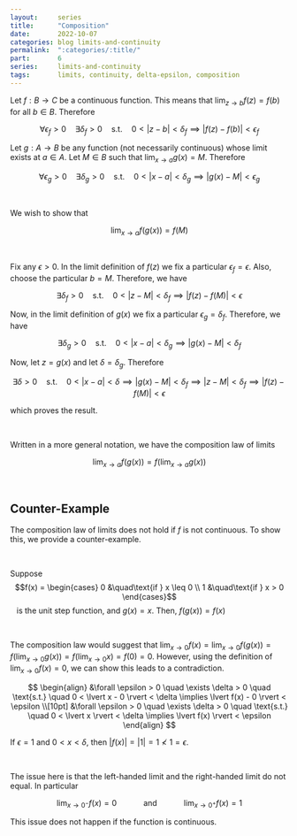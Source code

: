 ```yaml
---
layout:     series
title:      "Composition"
date:       2022-10-07
categories: blog limits-and-continuity
permalink:  ":categories/:title/"
part:       6
series:     limits-and-continuity
tags:       limits, continuity, delta-epsilon, composition
---
```


Let $f: B \rightarrow C$ be a continuous function. This means that $\lim_{z \rightarrow b} f(z) = f(b)$ for all $b \in B$. Therefore

$$
\forall \epsilon_f > 0 \quad \exists \delta_f > 0 \quad \text{s.t.} \quad 0 < \lvert z - b \rvert < \delta_f \implies \lvert f(z) - f(b) \rvert < \epsilon_f
$$

Let $g: A \rightarrow B$ be any function (not necessarily continuous) whose limit exists at $a \in A$. Let $M \in B$ such that $\lim_{x \rightarrow a} g(x) = M$. Therefore

$$
\forall \epsilon_g > 0 \quad \exists \delta_g > 0 \quad \text{s.t.} \quad 0 < \lvert x - a \rvert < \delta_g \implies \lvert g(x) - M \rvert < \epsilon_g
$$

<br>

We wish to show that

$$
\lim_{x \rightarrow a} f(g(x)) = f \left ( M \right )
$$

<br>

Fix any $\epsilon > 0$. In the limit definition of $f(z)$ we fix a particular $\epsilon_f = \epsilon$. Also, choose the particular $b = M$. Therefore, we have

$$
\exists \delta_f > 0 \quad \text{s.t.} \quad 0 < \lvert z - M \rvert < \delta_f \implies \lvert f(z) - f(M) \rvert < \epsilon
$$

Now, in the limit definition of $g(x)$ we fix a particular $\epsilon_g = \delta_f$. Therefore, we have

$$
\exists \delta_g > 0 \quad \text{s.t.} \quad 0 < \lvert x - a \rvert < \delta_g \implies \lvert g(x) - M \rvert < \delta_f
$$

Now, let $z = g(x)$ and let $\delta = \delta_g$. Therefore

$$
\exists \delta > 0 \quad \text{s.t.} \quad 0 < \lvert x - a \rvert < \delta \implies \lvert g(x) - M \rvert < \delta_f \implies \lvert z - M \rvert < \delta_f \implies \lvert f(z) - f(M) \rvert < \epsilon
$$

which proves the result. 

<br>

Written in a more general notation, we have the composition law of limits

$$
\lim_{x \rightarrow a} f(g(x)) = f \left ( \lim_{x \rightarrow a} g(x) \right )
$$

<br>

## Counter-Example

The composition law of limits does not hold if $f$ is not continuous. To show this, we provide a counter-example.

<br>

Suppose
&nbsp;
$$f(x) = \begin{cases} 
    0       &\quad\text{if } x \leq 0 \\
    1       &\quad\text{if } x > 0
\end{cases}$$ 
&nbsp;&nbsp;
is the unit step function, and $g(x) = x$. Then, $f(g(x)) = f(x)$

<br>

The composition law would suggest that $\displaystyle \lim_{x \rightarrow 0} f(x) = \lim_{x \rightarrow 0} f(g(x)) = f \left ( \lim_{x \rightarrow 0} g(x) \right ) = f \left ( \lim_{x \rightarrow 0} x \right ) = f(0) = 0$. However, using the definition of $\lim_{x \rightarrow 0} f(x) = 0$, we can show this leads to a contradiction.

$$
\begin{align}
    &\forall \epsilon > 0 \quad \exists \delta > 0 \quad \text{s.t.} \quad 0 < \lvert x - 0 \rvert < \delta \implies \lvert f(x) - 0 \rvert < \epsilon \\[10pt]
    &\forall \epsilon > 0 \quad \exists \delta > 0 \quad \text{s.t.} \quad  0 < \lvert x \rvert < \delta \implies \lvert f(x) \rvert < \epsilon
\end{align}
$$

If $\epsilon = 1$ and $0 < x < \delta$, then $\lvert f(x) \rvert = \lvert 1 \rvert = 1 \not< 1 = \epsilon$.

<br>

The issue here is that the left-handed limit and the right-handed limit do not equal. In particular

$$
\lim_{x \rightarrow 0^{-}} f(x) = 0 \quad\qquad\text{and}\qquad\quad \lim_{x \rightarrow 0^{+}} f(x) = 1
$$

This issue does not happen if the function is continuous.